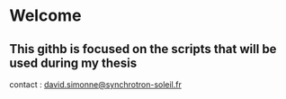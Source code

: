 # Welcome 

## This githb is focused on the scripts that will be used during my thesis

contact : david.simonne@synchrotron-soleil.fr